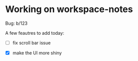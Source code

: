 # Working on workspace-notes

Bug: b/123

A few feautres to add today:

* [ ] fix scroll bar issue
* [x] make the UI more shiny

